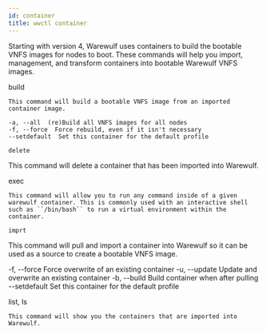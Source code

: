 ```yaml
---
id: container
title: wwctl container
---
```


Starting with version 4, Warewulf uses containers to build the bootable VNFS images for nodes to boot. These commands will help you import, management, and transform containers into bootable Warewulf VNFS images.

build
~~~~~
This command will build a bootable VNFS image from an imported container image.

-a, --all  (re)Build all VNFS images for all nodes
-f, --force  Force rebuild, even if it isn't necessary
--setdefault  Set this container for the default profile

delete
~~~~~~
This command will delete a container that has been imported into Warewulf.

exec
~~~~
This command will allow you to run any command inside of a given warewulf container. This is commonly used with an interactive shell such as ``/bin/bash`` to run a virtual environment within the container.

imprt
~~~~~
This command will pull and import a container into Warewulf so it can be used as a source to create a bootable VNFS image.

-f, --force  Force overwrite of an existing container
-u, --update  Update and overwrite an existing container
-b, --build  Build container when after pulling
--setdefault  Set this container for the default profile

list, ls
~~~~~~~~
This command will show you the containers that are imported into Warewulf.
